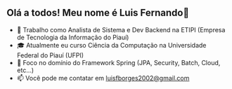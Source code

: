 ## Olá a todos! Meu nome é Luis Fernando👋

- 💼 Trabalho como Analista de Sistema e Dev Backend na ETIPI (Empresa de Tecnologia da Informação do Piauí)
- 🎓 Atualmente eu curso Ciência da Computação na Universidade Federal do Piauí (UFPI)
- 🌱 Foco no domínio do Framework Spring (JPA, Security, Batch, Cloud, etc...)
- 📫 Você pode me contatar em luisfborges2002@gmail.com
